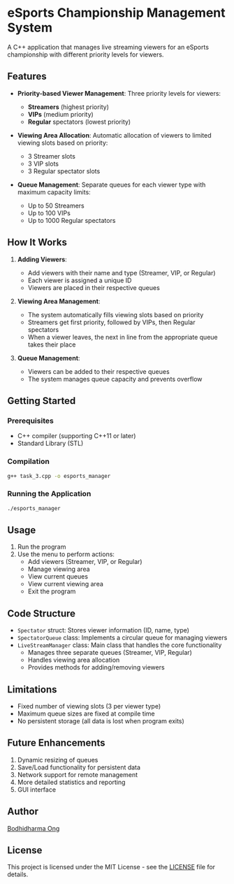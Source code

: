 # eSports Championship Management System

A C++ application that manages live streaming viewers for an eSports championship with different priority levels for viewers.

## Features

- **Priority-based Viewer Management**: Three priority levels for viewers:
  - **Streamers** (highest priority)
  - **VIPs** (medium priority)
  - **Regular** spectators (lowest priority)

- **Viewing Area Allocation**: Automatic allocation of viewers to limited viewing slots based on priority:
  - 3 Streamer slots
  - 3 VIP slots
  - 3 Regular spectator slots

- **Queue Management**: Separate queues for each viewer type with maximum capacity limits:
  - Up to 50 Streamers
  - Up to 100 VIPs
  - Up to 1000 Regular spectators

## How It Works

1. **Adding Viewers**:
   - Add viewers with their name and type (Streamer, VIP, or Regular)
   - Each viewer is assigned a unique ID
   - Viewers are placed in their respective queues

2. **Viewing Area Management**:
   - The system automatically fills viewing slots based on priority
   - Streamers get first priority, followed by VIPs, then Regular spectators
   - When a viewer leaves, the next in line from the appropriate queue takes their place

3. **Queue Management**:
   - Viewers can be added to their respective queues
   - The system manages queue capacity and prevents overflow

## Getting Started

### Prerequisites

- C++ compiler (supporting C++11 or later)
- Standard Library (STL)

### Compilation

```bash
g++ task_3.cpp -o esports_manager
```

### Running the Application

```bash
./esports_manager
```

## Usage

1. Run the program
2. Use the menu to perform actions:
   - Add viewers (Streamer, VIP, or Regular)
   - Manage viewing area
   - View current queues
   - View current viewing area
   - Exit the program

## Code Structure

- `Spectator` struct: Stores viewer information (ID, name, type)
- `SpectatorQueue` class: Implements a circular queue for managing viewers
- `LiveStreamManager` class: Main class that handles the core functionality
  - Manages three separate queues (Streamer, VIP, Regular)
  - Handles viewing area allocation
  - Provides methods for adding/removing viewers

## Limitations

- Fixed number of viewing slots (3 per viewer type)
- Maximum queue sizes are fixed at compile time
- No persistent storage (all data is lost when program exits)

## Future Enhancements

1. Dynamic resizing of queues
2. Save/Load functionality for persistent data
3. Network support for remote management
4. More detailed statistics and reporting
5. GUI interface

## Author

[Bodhidharma Ong](https://github.com/BodhiOng)

## License

This project is licensed under the MIT License - see the [LICENSE](LICENSE) file for details.
